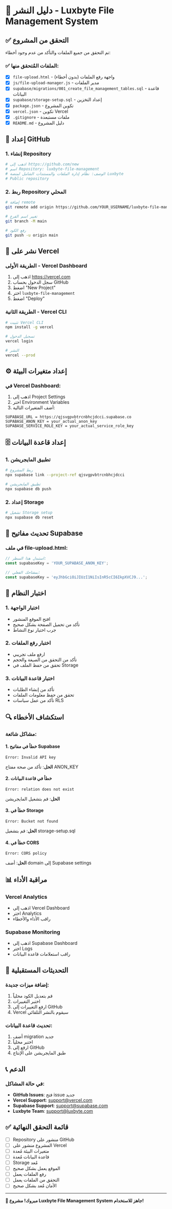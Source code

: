 # 🚀 دليل النشر - Luxbyte File Management System

## ✅ التحقق من المشروع

تم التحقق من جميع الملفات والتأكد من عدم وجود أخطاء:

### ✅ الملفات المُتحقق منها:
- [x] `file-upload.html` - واجهة رفع الملفات (بدون أخطاء)
- [x] `js/file-upload-manager.js` - مدير الملفات
- [x] `supabase/migrations/001_create_file_management_tables.sql` - قاعدة البيانات
- [x] `supabase/storage-setup.sql` - إعداد التخزين
- [x] `package.json` - تكوين المشروع
- [x] `vercel.json` - تكوين Vercel
- [x] `.gitignore` - ملفات مستبعدة
- [x] `README.md` - دليل المشروع

## 🔧 إعداد GitHub

### 1. إنشاء Repository
```bash
# اذهب إلى https://github.com/new
# اسم Repository: luxbyte-file-management
# الوصف: نظام إدارة الملفات والمستندات الشامل لمنصة Luxbyte
# Public repository
```

### 2. ربط Repository المحلي
```bash
# إضافة remote
git remote add origin https://github.com/YOUR_USERNAME/luxbyte-file-management.git

# تغيير اسم الفرع
git branch -M main

# رفع الكود
git push -u origin main
```

## 🚀 نشر على Vercel

### الطريقة الأولى - Vercel Dashboard
1. اذهب إلى https://vercel.com
2. سجل الدخول بحساب GitHub
3. اضغط "New Project"
4. اختر `luxbyte-file-management`
5. اضغط "Deploy"

### الطريقة الثانية - Vercel CLI
```bash
# تثبيت Vercel CLI
npm install -g vercel

# تسجيل الدخول
vercel login

# النشر
vercel --prod
```

## ⚙️ إعداد متغيرات البيئة

### في Vercel Dashboard:
1. اذهب إلى Project Settings
2. اختر Environment Variables
3. أضف المتغيرات التالية:

```
SUPABASE_URL = https://qjsvgpvbtrcnbhcjdcci.supabase.co
SUPABASE_ANON_KEY = your_actual_anon_key
SUPABASE_SERVICE_ROLE_KEY = your_actual_service_role_key
```

## 🗄️ إعداد قاعدة البيانات

### 1. تطبيق المايجريشن
```bash
# ربط المشروع
npx supabase link --project-ref qjsvgpvbtrcnbhcjdcci

# تطبيق المايجريشن
npx supabase db push
```

### 2. إعداد Storage
```bash
# تشغيل Storage setup
npx supabase db reset
```

## 🔑 تحديث مفاتيح Supabase

### في ملف file-upload.html:
```javascript
// استبدل هذا السطر:
const supabaseKey = 'YOUR_SUPABASE_ANON_KEY';

// بمفتاحك الفعلي:
const supabaseKey = 'eyJhbGciOiJIUzI1NiIsInR5cCI6IkpXVCJ9...';
```

## 📱 اختبار النظام

### 1. اختبار الواجهة
- افتح الموقع المنشور
- تأكد من تحميل الصفحة بشكل صحيح
- جرب اختيار نوع النشاط

### 2. اختبار رفع الملفات
- ارفع ملف تجريبي
- تأكد من التحقق من الصيغة والحجم
- تحقق من حفظ الملف في Storage

### 3. اختبار قاعدة البيانات
- تأكد من إنشاء الطلبات
- تحقق من حفظ معلومات الملفات
- تأكد من عمل سياسات RLS

## 🔍 استكشاف الأخطاء

### مشاكل شائعة:

#### 1. خطأ في مفاتيح Supabase
```
Error: Invalid API key
```
**الحل**: تأكد من صحة مفتاح ANON_KEY

#### 2. خطأ في قاعدة البيانات
```
Error: relation does not exist
```
**الحل**: قم بتشغيل المايجريشن

#### 3. خطأ في Storage
```
Error: Bucket not found
```
**الحل**: قم بتشغيل storage-setup.sql

#### 4. خطأ في CORS
```
Error: CORS policy
```
**الحل**: أضف domain إلى Supabase settings

## 📊 مراقبة الأداء

### Vercel Analytics
- اذهب إلى Vercel Dashboard
- اختر Analytics
- راقب الأداء والأخطاء

### Supabase Monitoring
- اذهب إلى Supabase Dashboard
- اختر Logs
- راقب استعلامات قاعدة البيانات

## 🔄 التحديثات المستقبلية

### إضافة ميزات جديدة:
1. قم بتعديل الكود محلياً
2. اختبر التغييرات
3. ارفع التغييرات إلى GitHub
4. Vercel سيقوم بالنشر التلقائي

### تحديث قاعدة البيانات:
1. أضف migration جديد
2. اختبر محلياً
3. ارفع إلى GitHub
4. طبق المايجريشن على الإنتاج

## 📞 الدعم

### في حالة المشاكل:
- **GitHub Issues**: فتح issue جديد
- **Vercel Support**: support@vercel.com
- **Supabase Support**: support@supabase.com
- **Luxbyte Team**: support@luxbyte.com

## ✅ قائمة التحقق النهائية

- [ ] Repository منشور على GitHub
- [ ] المشروع منشور على Vercel
- [ ] متغيرات البيئة مُعدة
- [ ] قاعدة البيانات مُعدة
- [ ] Storage مُعد
- [ ] الموقع يعمل بشكل صحيح
- [ ] رفع الملفات يعمل
- [ ] التحقق من الملفات يعمل
- [ ] الأمان مُعد بشكل صحيح

---

**🎉 مبروك! مشروع Luxbyte File Management System جاهز للاستخدام!**
